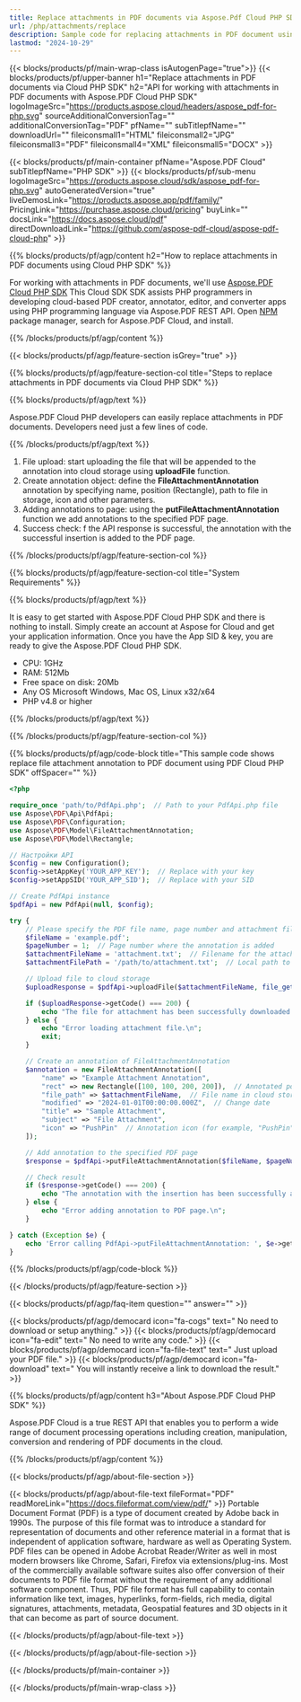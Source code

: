 ```yaml
---
title: Replace attachments in PDF documents via Aspose.Pdf Cloud PHP SDK
url: /php/attachments/replace
description: Sample code for replacing attachments in PDF document using Cloud PHP SDK. Use API example code for working with attachments in PDF documents with Aspose.PDF Cloud PHP SDK.
lastmod: "2024-10-29"
---
```


{{< blocks/products/pf/main-wrap-class isAutogenPage="true">}}
{{< blocks/products/pf/upper-banner h1="Replace attachments in PDF documents via Cloud PHP SDK" h2="API for working with attachments in PDF documents with Aspose.PDF Cloud PHP SDK" logoImageSrc="https://products.aspose.cloud/headers/aspose_pdf-for-php.svg" sourceAdditionalConversionTag="" additionalConversionTag="PDF" pfName="" subTitlepfName="" downloadUrl="" fileiconsmall1="HTML" fileiconsmall2="JPG" fileiconsmall3="PDF" fileiconsmall4="XML" fileiconsmall5="DOCX" >}}

{{< blocks/products/pf/main-container pfName="Aspose.PDF Cloud" subTitlepfName="PHP SDK" >}}
{{< blocks/products/pf/sub-menu logoImageSrc="https://products.aspose.cloud/sdk/aspose_pdf-for-php.svg"
autoGeneratedVersion="true"
liveDemosLink="https://products.aspose.app/pdf/family/" PricingLink="https://purchase.aspose.cloud/pricing" buyLink="" docsLink="https://docs.aspose.cloud/pdf"  directDownloadLink="https://github.com/aspose-pdf-cloud/aspose-pdf-cloud-php" >}}

{{% blocks/products/pf/agp/content h2="How to replace attachments in PDF documents using Cloud PHP SDK" %}}

 For working with attachments in PDF documents, we'll use
 [Aspose.PDF Cloud PHP SDK](https://products.aspose.cloud/pdf/php/)
 This Cloud SDK SDK assists PHP programmers in developing cloud-based PDF creator, annotator, editor, and converter apps using PHP programming language via Aspose.PDF REST API. Open
 [NPM](https://www.npmjs.com/package/asposepdfcloud)
 package manager, search for Aspose.PDF Cloud, and install. 

{{% /blocks/products/pf/agp/content %}}

{{< blocks/products/pf/agp/feature-section isGrey="true" >}}

{{% blocks/products/pf/agp/feature-section-col title="Steps to replace attachments in PDF documents via Cloud PHP SDK" %}}

{{% blocks/products/pf/agp/text %}}

 Aspose.PDF Cloud PHP developers can easily replace attachments in PDF documents. Developers need just a few lines of code.

{{% /blocks/products/pf/agp/text %}}

1. File upload: start uploading the file that will be appended to the annotation into cloud storage using <b>uploadFile</b> function.
1. Create annotation object: define the <b>FileAttachmentAnnotation</b> annotation by specifying name, position (Rectangle), path to file in storage, icon and other parameters.
1. Adding annotations to page: using the <b>putFileAttachmentAnnotation</b> function we add annotations to the specified PDF page.
1. Success check: f the API response is successful, the annotation with the successful insertion is added to the PDF page.

{{% /blocks/products/pf/agp/feature-section-col %}}

{{% blocks/products/pf/agp/feature-section-col title="System Requirements" %}}

{{% blocks/products/pf/agp/text %}}

It is easy to get started with Aspose.PDF Cloud PHP SDK and there is nothing to install. Simply create an account at Aspose for Cloud and get your application information. Once you have the App SID & key, you are ready to give the Aspose.PDF Cloud PHP SDK.

* CPU: 1GHz
* RAM: 512Mb
* Free space on disk: 20Mb
* Any OS Microsoft Windows, Mac OS, Linux x32/x64
* PHP v4.8 or higher

{{% /blocks/products/pf/agp/text %}}

{{% /blocks/products/pf/agp/feature-section-col %}}

{{% blocks/products/pf/agp/code-block title="This sample code shows replace file attachment annotation to PDF document using PDF Cloud PHP SDK" offSpacer="" %}}

```php
<?php

require_once 'path/to/PdfApi.php';  // Path to your PdfApi.php file
use Aspose\PDF\Api\PdfApi;
use Aspose\PDF\Configuration;
use Aspose\PDF\Model\FileAttachmentAnnotation;
use Aspose\PDF\Model\Rectangle;

// Настройки API
$config = new Configuration();
$config->setAppKey('YOUR_APP_KEY');  // Replace with your key
$config->setAppSID('YOUR_APP_SID');  // Replace with your SID

// Create PdfApi instance
$pdfApi = new PdfApi(null, $config);

try {
    // Please specify the PDF file name, page number and attachment file name
    $fileName = 'example.pdf';
    $pageNumber = 1;  // Page number where the annotation is added
    $attachmentFileName = 'attachment.txt';  // Filename for the attachment
    $attachmentFilePath = '/path/to/attachment.txt';  // Local path to file

    // Upload file to cloud storage
    $uploadResponse = $pdfApi->uploadFile($attachmentFileName, file_get_contents($attachmentFilePath));

    if ($uploadResponse->getCode() === 200) {
        echo "The file for attachment has been successfully downloaded.\n";
    } else {
        echo "Error loading attachment file.\n";
        exit;
    }

    // Create an annotation of FileAttachmentAnnotation
    $annotation = new FileAttachmentAnnotation([
        "name" => "Example Attachment Annotation",
        "rect" => new Rectangle([100, 100, 200, 200]),  // Annotated position on page
        "file_path" => $attachmentFileName,  // File name in cloud storage
        "modified" => "2024-01-01T00:00:00.000Z",  // Change date
        "title" => "Sample Attachment",
        "subject" => "File Attachment",
        "icon" => "PushPin"  // Annotation icon (for example, "PushPin", "Graph", "Paperclip")
    ]);

    // Add annotation to the specified PDF page
    $response = $pdfApi->putFileAttachmentAnnotation($fileName, $pageNumber, $annotation);

    // Check result
    if ($response->getCode() === 200) {
        echo "The annotation with the insertion has been successfully added to the PDF page.\n";
    } else {
        echo "Error adding annotation to PDF page.\n";
    }

} catch (Exception $e) {
    echo 'Error calling PdfApi->putFileAttachmentAnnotation: ', $e->getMessage(), PHP_EOL;
}

```

{{% /blocks/products/pf/agp/code-block %}}

{{< /blocks/products/pf/agp/feature-section >}}

{{< blocks/products/pf/agp/faq-item question="" answer="" >}}

<!-- aboutfile Starts -->

{{< blocks/products/pf/agp/democard icon="fa-cogs" text=" No need to download or setup anything." >}}
{{< blocks/products/pf/agp/democard icon="fa-edit" text=" No need to write any code." >}}
{{< blocks/products/pf/agp/democard icon="fa-file-text" text=" Just upload your PDF file." >}}
{{< blocks/products/pf/agp/democard icon="fa-download" text=" You will instantly receive a link to download the result." >}}

{{% blocks/products/pf/agp/content h3="About Aspose.PDF Cloud PHP SDK" %}}

Aspose.PDF Cloud is a true REST API that enables you to perform a wide range of document processing operations including creation, manipulation, conversion and rendering of PDF documents in the cloud.

{{% /blocks/products/pf/agp/content %}}

{{< blocks/products/pf/agp/about-file-section >}}

{{< blocks/products/pf/agp/about-file-text fileFormat="PDF" readMoreLink="https://docs.fileformat.com/view/pdf/" >}}
Portable Document Format (PDF) is a type of document created by Adobe back in 1990s. The purpose of this file format was to introduce a standard for representation of documents and other reference material in a format that is independent of application software, hardware as well as Operating System. PDF files can be opened in Adobe Acrobat Reader/Writer as well in most modern browsers like Chrome, Safari, Firefox via extensions/plug-ins. Most of the commercially available software suites also offer conversion of their documents to PDF file format without the requirement of any additional software component. Thus, PDF file format has full capability to contain information like text, images, hyperlinks, form-fields, rich media, digital signatures, attachments, metadata, Geospatial features and 3D objects in it that can become as part of source document.

{{< /blocks/products/pf/agp/about-file-text >}}

{{< /blocks/products/pf/agp/about-file-section >}}

<!-- aboutfile Ends -->

{{< /blocks/products/pf/main-container >}}

{{< /blocks/products/pf/main-wrap-class >}}